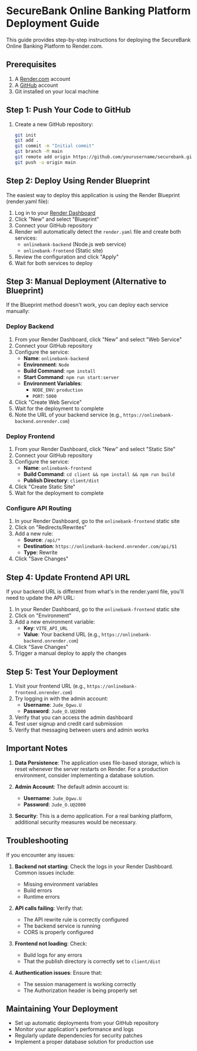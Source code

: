 # SecureBank Online Banking Platform Deployment Guide

This guide provides step-by-step instructions for deploying the SecureBank Online Banking Platform to Render.com.

## Prerequisites

1. A [Render.com](https://render.com) account
2. A [GitHub](https://github.com) account
3. Git installed on your local machine

## Step 1: Push Your Code to GitHub

1. Create a new GitHub repository:
   ```bash
   git init
   git add .
   git commit -m "Initial commit"
   git branch -M main
   git remote add origin https://github.com/yourusername/securebank.git
   git push -u origin main
   ```

## Step 2: Deploy Using Render Blueprint

The easiest way to deploy this application is using the Render Blueprint (render.yaml file):

1. Log in to your [Render Dashboard](https://dashboard.render.com/)
2. Click "New" and select "Blueprint"
3. Connect your GitHub repository
4. Render will automatically detect the `render.yaml` file and create both services:
   - `onlinebank-backend` (Node.js web service)
   - `onlinebank-frontend` (Static site)
5. Review the configuration and click "Apply"
6. Wait for both services to deploy

## Step 3: Manual Deployment (Alternative to Blueprint)

If the Blueprint method doesn't work, you can deploy each service manually:

### Deploy Backend

1. From your Render Dashboard, click "New" and select "Web Service"
2. Connect your GitHub repository
3. Configure the service:
   - **Name**: `onlinebank-backend`
   - **Environment**: `Node`
   - **Build Command**: `npm install`
   - **Start Command**: `npm run start:server`
   - **Environment Variables**:
     - `NODE_ENV`: `production`
     - `PORT`: `5000`
4. Click "Create Web Service"
5. Wait for the deployment to complete
6. Note the URL of your backend service (e.g., `https://onlinebank-backend.onrender.com`)

### Deploy Frontend

1. From your Render Dashboard, click "New" and select "Static Site"
2. Connect your GitHub repository
3. Configure the service:
   - **Name**: `onlinebank-frontend`
   - **Build Command**: `cd client && npm install && npm run build`
   - **Publish Directory**: `client/dist`
4. Click "Create Static Site"
5. Wait for the deployment to complete

### Configure API Routing

1. In your Render Dashboard, go to the `onlinebank-frontend` static site
2. Click on "Redirects/Rewrites"
3. Add a new rule:
   - **Source**: `/api/*`
   - **Destination**: `https://onlinebank-backend.onrender.com/api/$1`
   - **Type**: Rewrite
4. Click "Save Changes"

## Step 4: Update Frontend API URL

If your backend URL is different from what's in the render.yaml file, you'll need to update the API URL:

1. In your Render Dashboard, go to the `onlinebank-frontend` static site
2. Click on "Environment"
3. Add a new environment variable:
   - **Key**: `VITE_API_URL`
   - **Value**: Your backend URL (e.g., `https://onlinebank-backend.onrender.com`)
4. Click "Save Changes"
5. Trigger a manual deploy to apply the changes

## Step 5: Test Your Deployment

1. Visit your frontend URL (e.g., `https://onlinebank-frontend.onrender.com`)
2. Try logging in with the admin account:
   - **Username**: `Jude_Ogwu.U`
   - **Password**: `Jude_O.U@2000`
3. Verify that you can access the admin dashboard
4. Test user signup and credit card submission
5. Verify that messaging between users and admin works

## Important Notes

1. **Data Persistence**: The application uses file-based storage, which is reset whenever the server restarts on Render. For a production environment, consider implementing a database solution.

2. **Admin Account**: The default admin account is:
   - **Username**: `Jude_Ogwu.U`
   - **Password**: `Jude_O.U@2000`

3. **Security**: This is a demo application. For a real banking platform, additional security measures would be necessary.

## Troubleshooting

If you encounter any issues:

1. **Backend not starting**: Check the logs in your Render Dashboard. Common issues include:
   - Missing environment variables
   - Build errors
   - Runtime errors

2. **API calls failing**: Verify that:
   - The API rewrite rule is correctly configured
   - The backend service is running
   - CORS is properly configured

3. **Frontend not loading**: Check:
   - Build logs for any errors
   - That the publish directory is correctly set to `client/dist`

4. **Authentication issues**: Ensure that:
   - The session management is working correctly
   - The Authorization header is being properly set

## Maintaining Your Deployment

- Set up automatic deployments from your GitHub repository
- Monitor your application's performance and logs
- Regularly update dependencies for security patches
- Implement a proper database solution for production use 